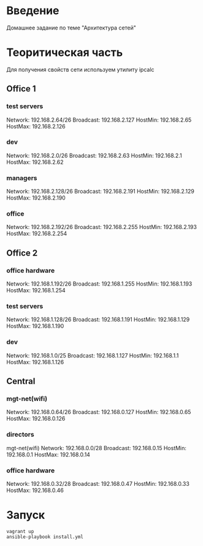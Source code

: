 ﻿# **Введение**

Домашнее задание по теме "Архитектура сетей"


# **Теоритическая часть**

Для получения свойств сети используем утилиту ipcalc

## **Office 1**

### **test servers**
Network: 192.168.2.64/26
Broadcast: 192.168.2.127
HostMin: 192.168.2.65
HostMax: 192.168.2.126

### **dev**
Network: 192.168.2.0/26
Broadcast: 192.168.2.63
HostMin: 192.168.2.1
HostMax: 192.168.2.62

### **managers**
Network: 192.168.2.128/26
Broadcast: 192.168.2.191
HostMin: 192.168.2.129
HostMax: 192.168.2.190

### **office**
Network: 192.168.2.192/26
Broadcast: 192.168.2.255
HostMin: 192.168.2.193
HostMax: 192.168.2.254

## **Office 2**

### **office hardware**
Network: 192.168.1.192/26
Broadcast: 192.168.1.255
HostMin: 192.168.1.193
HostMax: 192.168.1.254

### **test servers**
Network: 192.168.1.128/26
Broadcast: 192.168.1.191
HostMin: 192.168.1.129
HostMax: 192.168.1.190

### **dev**
Network: 192.168.1.0/25
Broadcast: 192.168.1.127
HostMin: 192.168.1.1
HostMax: 192.168.1.126

## **Central**

### **mgt-net(wifi)**
Network: 192.168.0.64/26
Broadcast: 192.168.0.127
HostMin: 192.168.0.65
HostMax: 192.168.0.126

### **directors**
mgt-net(wifi)
Network: 192.168.0.0/28
Broadcast: 192.168.0.15
HostMin: 192.168.0.1
HostMax: 192.168.0.14

### **office hardware**
Network: 192.168.0.32/28
Broadcast: 192.168.0.47
HostMin: 192.168.0.33
HostMax: 192.168.0.46


# **Запуск**

```
vagrant up
ansible-playbook install.yml
```